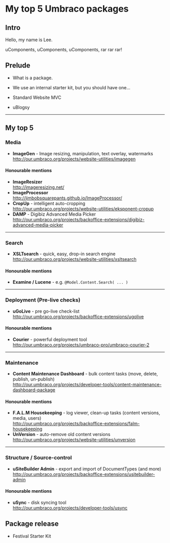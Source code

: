 # My top 5 Umbraco packages

## Intro

Hello, my name is Lee.

uComponents, uComponents, uComponents, rar rar rar!

## Prelude

* What is a package.

* We use an internal starter kit, but you should have one...
 * Standard Website MVC
 * uBlogsy

---

## My top 5


### Media
* **ImageGen** - Image resizing, manipulation, text overlay, watermarks<br>
http://our.umbraco.org/projects/website-utilities/imagegen

#### Honourable mentions
* **ImageResizer**<br>
http://imageresizing.net/
* **ImageProcessor**<br>
http://jimbobsquarepants.github.io/ImageProcessor/
* **CropUp** - intelligent auto-cropping<br>
http://our.umbraco.org/projects/website-utilities/eksponent-cropup
* **DAMP** - Digibiz Advanced Media Picker<br>
http://our.umbraco.org/projects/backoffice-extensions/digibiz-advanced-media-picker

---


### Search
* **XSLTsearch** - quick, easy, drop-in search engine<br>
http://our.umbraco.org/projects/website-utilities/xsltsearch

#### Honourable mentions
* **Examine / Lucene** - e.g. `@Model.Content.Search( ... )`


---

### Deployment (Pre-live checks)
* **uGoLive** - pre go-live check-list<br>
http://our.umbraco.org/projects/backoffice-extensions/ugolive

#### Honourable mentions
* **Courier** - powerful deployment tool<br>
http://our.umbraco.org/projects/umbraco-pro/umbraco-courier-2

---


### Maintenance
* **Content Maintenance Dashboard** - bulk content tasks (move, delete, publish, un-publish)<br>
http://our.umbraco.org/projects/developer-tools/content-maintenance-dashboard-package

#### Honourable mentions
* **F.A.L.M Housekeeping** - log viewer, clean-up tasks (content versions, media, users)<br>
http://our.umbraco.org/projects/backoffice-extensions/falm-housekeeping
* **UnVersion** - auto-remove old content versions<br>
http://our.umbraco.org/projects/website-utilities/unversion

---


### Structure / Source-control
* **uSiteBuilder Admin** - export and import of DocumentTypes (and more)<br>
http://our.umbraco.org/projects/backoffice-extensions/usitebuilder-admin

#### Honourable mentions
* **uSync** - disk syncing tool<br>
http://our.umbraco.org/projects/developer-tools/usync



## Package release

* Festival Starter Kit
